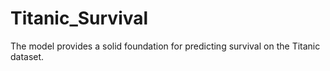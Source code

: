 # Titanic_Survival
The model provides a solid foundation for predicting survival on the Titanic dataset.
